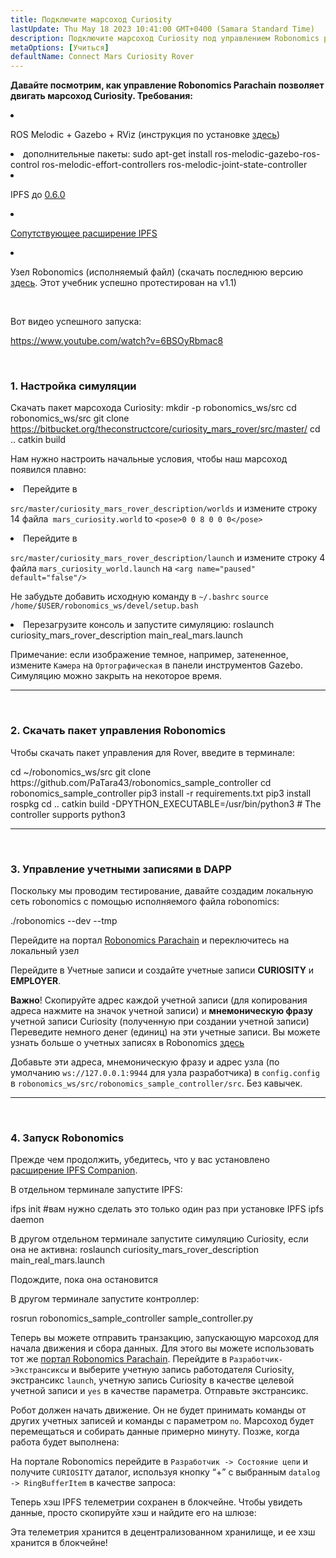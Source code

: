 ```yaml
---
title: Подключите марсоход Curiosity
lastUpdate: Thu May 18 2023 10:41:00 GMT+0400 (Samara Standard Time)
description: Подключите марсоход Curiosity под управлением Robonomics parachain.
metaOptions: [Учиться]
defaultName: Connect Mars Curiosity Rover
---
```


**Давайте посмотрим, как управление Robonomics Parachain позволяет двигать марсоход Curiosity. Требования:**

<List>

<li class="flex">

ROS Melodic + Gazebo + RViz (инструкция по установке [здесь](http://wiki.ros.org/melodic/Установка))

</li>


<li>дополнительные пакеты:

<LessonCodeWrapper language="bash" codeClass="big-code">
  sudo apt-get install ros-melodic-gazebo-ros-control ros-melodic-effort-controllers ros-melodic-joint-state-controller
</LessonCodeWrapper>

</li>

<li class="flex">

IPFS до [0.6.0](https://dist.ipfs.io/go-ipfs/v0.6.0/go-ipfs_v0.6.0_linux-386.tar.gz)

</li>

<li class="flex">

[Сопутствующее расширение IPFS](https://github.com/ipfs/ipfs-companion)

</li>

<li class="flex">

Узел Robonomics (исполняемый файл) (скачать последнюю версию [здесь](https://github.com/airalab/robonomics/releases). Этот учебник успешно протестирован на v1.1)

</li>

</List>

<br/>

Вот видео успешного запуска:

https://www.youtube.com/watch?v=6BSOyRbmac8


<br/>

### 1. Настройка симуляции

Скачать пакет марсохода Curiosity:
<LessonCodeWrapper language="bash">
  mkdir -p robonomics_ws/src
  cd robonomics_ws/src
  git clone https://bitbucket.org/theconstructcore/curiosity_mars_rover/src/master/
  cd ..
  catkin build
</LessonCodeWrapper>

Нам нужно настроить начальные условия, чтобы наш марсоход появился плавно:

<List>

<li>Перейдите в

`src/master/curiosity_mars_rover_description/worlds` и измените строку 14 файла` mars_curiosity.world` to 
`<pose>0 0 8 0 0 0</pose>`

</li>

<li>Перейдите в

`src/master/curiosity_mars_rover_description/launch` и измените строку 4 файла `mars_curiosity_world.launch` на 
`<arg name="paused" default="false"/>`

Не забудьте добавить исходную команду в `~/.bashrc`
`source /home/$USER/robonomics_ws/devel/setup.bash`

</li>

<li> Перезагрузите консоль и запустите симуляцию:

<LessonCodeWrapper language="bash" codeClass="long-code">
  roslaunch curiosity_mars_rover_description main_real_mars.launch
</LessonCodeWrapper>

<LessonImages imageClasses="mb" src="connect-mars-curiosity-rover/rover.jpg" alt="Mars rover"/>

</li>

</List>

Примечание: если изображение темное, например, затененное, измените `Камера` на `Ортографическая` в панели инструментов Gazebo.
Симуляцию можно закрыть на некоторое время.

------------

<br/>

### 2. Скачать пакет управления Robonomics
Чтобы скачать пакет управления для Rover, введите в терминале:

<LessonCodeWrapper language="bash" codeClass="long-code">
cd ~/robonomics_ws/src
git clone https://github.com/PaTara43/robonomics_sample_controller
cd robonomics_sample_controller
pip3 install -r requirements.txt
pip3 install rospkg
cd ..
catkin build -DPYTHON_EXECUTABLE=/usr/bin/python3 # The controller supports python3
</LessonCodeWrapper>


------------

<br/>

### 3. Управление учетными записями в DAPP
Поскольку мы проводим тестирование, давайте создадим локальную сеть robonomics с помощью исполняемого файла robonomics:

<LessonCodeWrapper language="bash">
  ./robonomics --dev --tmp
</LessonCodeWrapper>

<LessonImages imageClasses="mb" src="connect-mars-curiosity-rover/robonomics.jpg" alt="Запуститьning node"/>


Перейдите на портал [Robonomics Parachain](https://polkadot.js.org/apps/?rpc=wss%3A%2F%2Fkusama.rpc.robonomics.network%2F#/) и переключитесь на локальный узел 


<LessonImages imageClasses="mb" src="connect-mars-curiosity-rover/local_node.jpg" alt="Local node"/>


Перейдите в Учетные записи и создайте учетные записи **CURIOSITY** и **EMPLOYER**.

**Важно**! Скопируйте адрес каждой учетной записи (для копирования адреса нажмите на значок учетной записи) и **мнемоническую фразу** учетной записи Curiosity (полученную при создании учетной записи)
Переведите немного денег (единиц) на эти учетные записи. Вы можете узнать больше о учетных записях в Robonomics [здесь](https://wiki.robonomics.network/docs/en/create-account-in-dapp/)

<LessonImages imageClasses="mb" src="connect-mars-curiosity-rover/account_creation.jpg" alt="Account creation"/>


Добавьте эти адреса, мнемоническую фразу и адрес узла (по умолчанию `ws://127.0.0.1:9944` для узла разработчика) в `config.config` в `robonomics_ws/src/robonomics_sample_controller/src`. Без кавычек.

------------

<br/>

### 4. Запуск Robonomics

Прежде чем продолжить, убедитесь, что у вас установлено [расширение IPFS Companion](https://github.com/ipfs/ipfs-companion).

В отдельном терминале запустите IPFS:

<LessonCodeWrapper language="bash" codeClass="long-code">
ifps init #вам нужно сделать это только один раз при установке IPFS
ipfs daemon
</LessonCodeWrapper>

В другом отдельном терминале запустите симуляцию Curiosity, если она не активна:
<LessonCodeWrapper language="bash" codeClass="long-code">
roslaunch curiosity_mars_rover_description main_real_mars.launch
</LessonCodeWrapper>

Подождите, пока она остановится

В другом терминале запустите контроллер:

<LessonCodeWrapper language="bash" codeClass="long-code">
rosrun robonomics_sample_controller sample_controller.py
</LessonCodeWrapper>

<LessonImages imageClasses="mb" src="connect-mars-curiosity-rover/controller.jpg" alt="Controller"/>

Теперь вы можете отправить транзакцию, запускающую марсоход для начала движения и сбора данных. Для этого вы можете использовать тот же [портал Robonomics Parachain](https://polkadot.js.org/apps/?rpc=wss%3A%2F%2Fkusama.rpc.robonomics.network%2F#/).
Перейдите в `Разработчик->Экстрансиксы` и выберите учетную запись работодателя Curiosity, экстрансикс `launch`, учетную запись Curiosity в качестве целевой учетной записи и `yes` в качестве параметра.
Отправьте экстрансикс.

<LessonImages imageClasses="mb" src="connect-mars-curiosity-rover/extrinsic.jpg" alt="Extrinsic"/>

Робот должен начать движение. Он не будет принимать команды от других учетных записей и команды с параметром `no`. Марсоход будет перемещаться и собирать данные примерно минуту.
Позже, когда работа будет выполнена:

<LessonImages imageClasses="mb" src="connect-mars-curiosity-rover/job_done.jpg" alt="Job done"/>


На портале Robonomics перейдите в `Разработчик -> Состояние цепи` и получите `CURIOSITY` даталог, используя кнопку “+” с выбранным `datalog -> RingBufferItem` в качестве запроса: 

<LessonImages imageClasses="mb" src="connect-mars-curiosity-rover/datalog.jpg" alt="Datalog"/>


Теперь хэш IPFS телеметрии сохранен в блокчейне. Чтобы увидеть данные, просто скопируйте хэш и найдите его на шлюзе:

<LessonImages imageClasses="mb" src="connect-mars-curiosity-rover/data_in_ipfs.jpg" alt="Data in IPFS"/>


Эта телеметрия хранится в децентрализованном хранилище, и ее хэш хранится в блокчейне!
